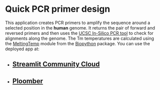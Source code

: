 # Quick PCR primer design

This application creates PCR primers to amplify the sequence around a selected position in the **human** genome. It returns the pair of forward and reversed primers and then uses the [UCSC In-Silico PCR tool](https://genome.ucsc.edu/cgi-bin/hgPcr) to check for alignments along the genome.
The Tm temperatures are calculated using the [MeltingTemp](https://biopython.org/docs/1.75/api/Bio.SeqUtils.MeltingTemp.html) module from the [Biopython](https://biopython.org/) package.
You can use the deployed app at:
- ## [Streamlit Community Cloud](primerdesign.streamlit.app)
- ## [Ploomber]()
